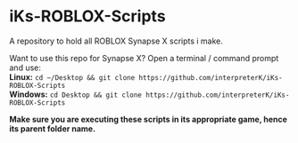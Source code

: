 <h1>iKs-ROBLOX-Scripts</h1>

A repository to hold all ROBLOX Synapse X scripts i make.

Want to use this repo for Synapse X? Open a terminal / command prompt and use: <br>
**Linux:** `cd ~/Desktop && git clone https://github.com/interpreterK/iKs-ROBLOX-Scripts` <br>
**Windows:** `cd Desktop && git clone https://github.com/interpreterK/iKs-ROBLOX-Scripts` <br>

**Make sure you are executing these scripts in its appropriate game, hence its parent folder name.**
